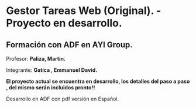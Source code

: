 # Gestor Tareas Web (Original). - Proyecto en desarrollo.

## **Formación con ADF en AYI Group.**

Profesor:
**Paliza, Martin.**  

Integrante: **Gatica , Emmanuel David.**

**El proyecto actual se encuentra en desarrollo, los detalles del paso a paso , del mismo serán incluidos pronto!!**



 Desarrollo en ADF con pdf versión en Español.
